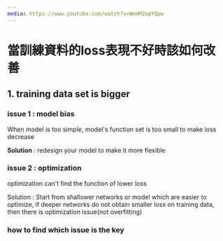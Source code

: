 ```yaml
---
media: https://www.youtube.com/watch?v=WeHM2xpYQpw
---
```

# 當訓練資料的loss表現不好時該如何改善

## 1. training data set is bigger

### issue 1 : model bias

When model is too simple, model's function set is too small to make loss decrease

**Solution** : redesign your model to make it more flexible

### issue 2 : optimization

optimization can't find the function of lower loss 

Solution : Start from shallower networks or model which are easier to optimize, if deeper networks do not obtain smaller loss on training data, then there is optimization issue(not overfitting)
### how to find which issue is the key

#### 